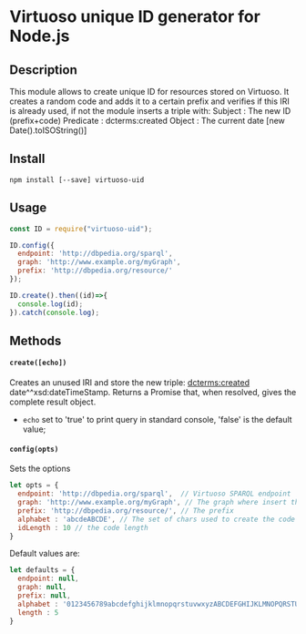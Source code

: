 Virtuoso unique ID generator for Node.js
=============================================
## Description
This module allows to create unique ID for resources stored on Virtuoso.
It creates a random code and adds it to a certain prefix and verifies if this IRI is already used, if not the module inserts a triple with:
Subject : The new ID (prefix+code)
Predicate : dcterms:created
Object : The current date [new Date().toISOString()]

## Install
```
npm install [--save] virtuoso-uid
```

## Usage
```js
const ID = require("virtuoso-uid");

ID.config({
  endpoint: 'http://dbpedia.org/sparql',
  graph: 'http://www.example.org/myGraph',
  prefix: 'http://dbpedia.org/resource/'
});

ID.create().then((id)=>{
  console.log(id);
}).catch(console.log);
```

## Methods

#### `create([echo])`
Creates an unused IRI and store the new triple: <iri> <dcterms:created> date^^xsd:dateTimeStamp.
Returns a Promise that, when resolved, gives the complete result object.
 - `echo` set to 'true' to print query in standard console, 'false' is the default value;

#### `config(opts)`
Sets the options

```js
let opts = {
  endpoint: 'http://dbpedia.org/sparql',  // Virtuoso SPARQL endpoint
  graph: 'http://www.example.org/myGraph', // The graph where insert the new ID
  prefix: 'http://dbpedia.org/resource/', // The prefix
  alphabet : 'abcdeABCDE', // The set of chars used to create the code
  idLength : 10 // the code length
}
```
Default values are:
```js
let defaults = {
  endpoint: null,
  graph: null,
  prefix: null,
  alphabet : '0123456789abcdefghijklmnopqrstuvwxyzABCDEFGHIJKLMNOPQRSTUVWXYZ',
  length : 5
}
```
